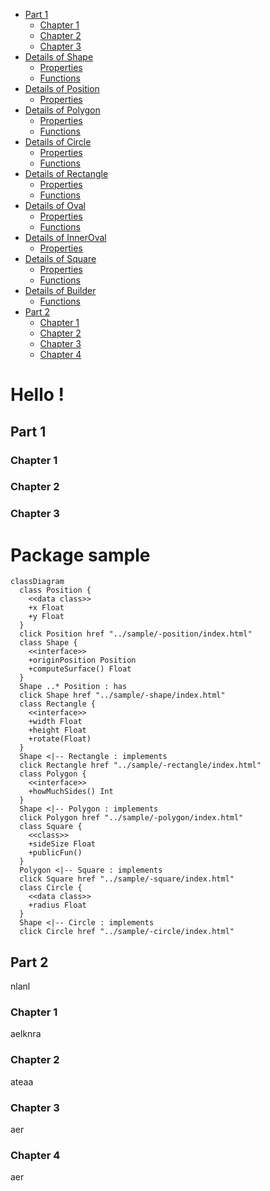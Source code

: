 <!--- TOC -->

* [Part 1](#part-1)
  * [Chapter 1](#chapter-1)
  * [Chapter 2](#chapter-2)
  * [Chapter 3](#chapter-3)
* [Details of Shape](#details-of-shape)
    * [Properties](#properties)
    * [Functions](#functions)
* [Details of Position](#details-of-position)
    * [Properties](#properties)
* [Details of Polygon](#details-of-polygon)
    * [Properties](#properties)
    * [Functions](#functions)
* [Details of Circle](#details-of-circle)
    * [Properties](#properties)
    * [Functions](#functions)
* [Details of Rectangle](#details-of-rectangle)
    * [Properties](#properties)
    * [Functions](#functions)
* [Details of Oval](#details-of-oval)
    * [Properties](#properties)
    * [Functions](#functions)
* [Details of InnerOval](#details-of-inneroval)
    * [Properties](#properties)
* [Details of Square](#details-of-square)
    * [Properties](#properties)
    * [Functions](#functions)
* [Details of Builder](#details-of-builder)
    * [Functions](#functions)
* [Part 2](#part-2)
  * [Chapter 1](#chapter-1)
  * [Chapter 2](#chapter-2)
  * [Chapter 3](#chapter-3)
  * [Chapter 4](#chapter-4)

<!--- END -->
# Hello !

## Part 1

### Chapter 1

### Chapter 2

### Chapter 3

<!--$ INSERT build/generated/ksp/metadata/commonMain/resources/sample/package.md -->
# Package sample

```mermaid
classDiagram
  class Position {
    <<data class>>
    +x Float
    +y Float
  }
  click Position href "../sample/-position/index.html"
  class Shape {
    <<interface>>
    +originPosition Position
    +computeSurface() Float
  }
  Shape ..* Position : has
  click Shape href "../sample/-shape/index.html"
  class Rectangle {
    <<interface>>
    +width Float
    +height Float
    +rotate(Float) 
  }
  Shape <|-- Rectangle : implements
  click Rectangle href "../sample/-rectangle/index.html"
  class Polygon {
    <<interface>>
    +howMuchSides() Int
  }
  Shape <|-- Polygon : implements
  click Polygon href "../sample/-polygon/index.html"
  class Square {
    <<class>>
    +sideSize Float
    +publicFun() 
  }
  Polygon <|-- Square : implements
  click Square href "../sample/-square/index.html"
  class Circle {
    <<data class>>
    +radius Float
  }
  Shape <|-- Circle : implements
  click Circle href "../sample/-circle/index.html"

```

<!--$ END -->




## Part 2

nlanl

### Chapter 1

aelknra

### Chapter 2

ateaa

### Chapter 3

aer

### Chapter 4

aer
